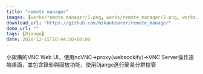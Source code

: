 ```yaml
---
title: "remote manager"
images: [works/remote_manager/1.png, works/remote_manager/2.png, works/remote_manager/3.png, works/remote_manager/4.png]
download_url: "https://github.com/mikanbearer/remote_manager"
demo_url: ""
tags: [Django]
date: 2020-12-15T10:44:10+08:00
---
```

小架構的VNC Web UI，使用noVNC→proxy(websockify)→VNC Server操作遠端桌面，並包含錄影與回放功能，使用Django進行簡易分群控管